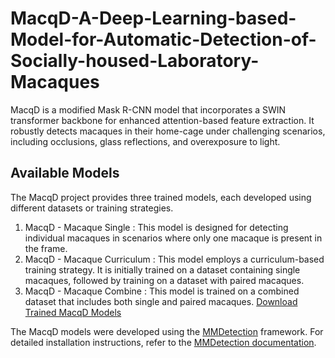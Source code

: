 # MacqD-A-Deep-Learning-based-Model-for-Automatic-Detection-of-Socially-housed-Laboratory-Macaques
MacqD is a modified Mask R-CNN model that incorporates a SWIN transformer backbone for enhanced attention-based feature extraction. It robustly detects macaques in their home-cage under challenging scenarios, including occlusions, glass reflections, and overexposure to light.

## Available Models
The MacqD project provides three trained models, each developed using different datasets or training strategies.
1. MacqD - Macaque Single : This model is designed for detecting individual macaques in scenarios where only one macaque is present in the frame.
2. MacqD - Macaque Curriculum : This model employs a curriculum-based training strategy. It is initially trained on a dataset containing single macaques, followed by training on a dataset with paired macaques.
3. MacqD - Macaque Combine : This model is trained on a combined dataset that includes both single and paired macaques.
[Download Trained MacqD Models](https://www.dropbox.com/scl/fo/8pcy7ey26ocynd4isxyhd/ALRQm1qGBRh-TMW0ouxo5GY?rlkey=lxwqoso39tcpsdz91n41cjbqy&st=qq8u8vc9&dl=0)


The MacqD models were developed using the [MMDetection](https://github.com/open-mmlab/mmdetection.git) framework. For detailed installation instructions, refer to the [MMDetection documentation](https://mmdetection.readthedocs.io/en/latest/get_started.html).


